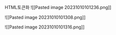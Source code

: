HTML토큰화 
![[Pasted image 20231010101236.png]]

![[Pasted image 20231010101308.png]]

![[Pasted image 20231010101316.png]]